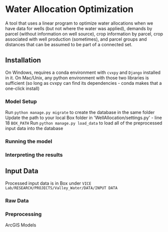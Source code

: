 # Water Allocation Optimization
A tool that uses a linear program to optimize water allocations
when we have data for wells (but not where the water was applied),
demands by parcel (without information on well source), crop
information by parcel, crop associated with well production (sometimes),
and parcel groups and distances that can be assumed to be part of a
connected set.

## Installation
On Windows, requires a conda environment with `cvxpy` and `Django` installed in it.
On Mac/Unix, any python environment with those two libraries is sufficient (so long as
cvxpy can find its dependencies - conda makes that a one-click install)

### Model Setup
Run `python manage.py migrate` to create the database in the same folder
Update the path to your local Box folder in 'WellAllocation/settings.py' - line 18 `BOX_PATH`
Run `python manage.py load_data` to load all of the preprocessed input data into the database

### Running the model

### Interpreting the results

## Input Data
Processed input data is in Box under `VICE Lab/RESEARCH/PROJECTS/Valley_Water/DATA/INPUT DATA`

### Raw Data

### Preprocessing
ArcGIS Models